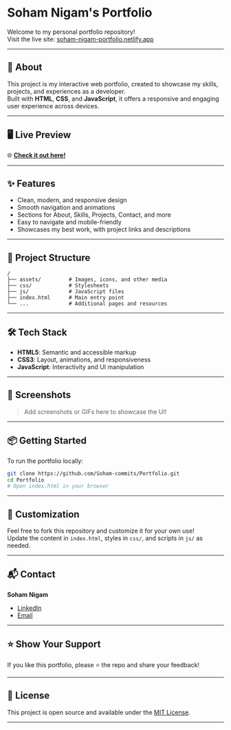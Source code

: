 # Soham Nigam's Portfolio

Welcome to my personal portfolio repository!  
Visit the live site: [soham-nigam-portfolio.netlify.app](https://soham-nigam-portfolio.netlify.app)

---

## 🚀 About

This project is my interactive web portfolio, created to showcase my skills, projects, and experiences as a developer.  
Built with **HTML**, **CSS**, and **JavaScript**, it offers a responsive and engaging user experience across devices.

---

## 🖥️ Live Preview

🌐 **[Check it out here!](https://soham-nigam-portfolio.netlify.app)**

---

## ✨ Features

- Clean, modern, and responsive design
- Smooth navigation and animations
- Sections for About, Skills, Projects, Contact, and more
- Easy to navigate and mobile-friendly
- Showcases my best work, with project links and descriptions

---

## 📂 Project Structure

```plaintext
/
├── assets/         # Images, icons, and other media
├── css/            # Stylesheets
├── js/             # JavaScript files
├── index.html      # Main entry point
└── ...             # Additional pages and resources
```

---

## 🛠️ Tech Stack

- **HTML5**: Semantic and accessible markup
- **CSS3**: Layout, animations, and responsiveness
- **JavaScript**: Interactivity and UI manipulation

---

## 📸 Screenshots

> Add screenshots or GIFs here to showcase the UI!

---

## 📦 Getting Started

To run the portfolio locally:

```bash
git clone https://github.com/Soham-commits/Portfolio.git
cd Portfolio
# Open index.html in your browser
```

---

## 📝 Customization

Feel free to fork this repository and customize it for your own use!  
Update the content in `index.html`, styles in `css/`, and scripts in `js/` as needed.

---

## 📬 Contact

**Soham Nigam**  
- [LinkedIn](https://www.linkedin.com/in/soham-nigam/)
- [Email](mailto:your-email@example.com) <!-- Replace with your real email -->

---

## ⭐️ Show Your Support

If you like this portfolio, please ⭐️ the repo and share your feedback!

---

## 🪪 License

This project is open source and available under the [MIT License](LICENSE).

---
